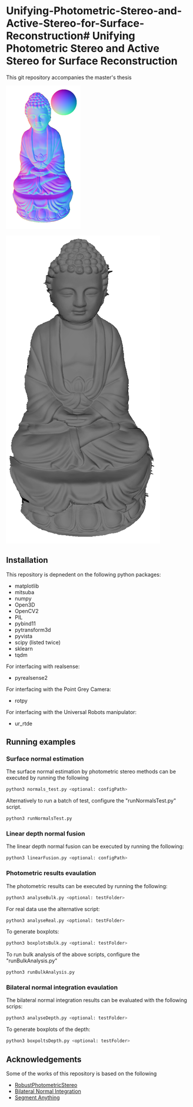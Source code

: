 # Unifying-Photometric-Stereo-and-Active-Stereo-for-Surface-Reconstruction# Unifying Photometric Stereo and Active Stereo for Surface Reconstruction
This git repository accompanies the master's thesis 

![normals](figures/33_NearLS.png)

![mesh](figures/buddha_NLS_front_crop.png)
## Installation

This repository is depnedent on the following python packages:
- matplotlib
- mitsuba
- numpy
- Open3D
- OpenCV2
- PIL
- pybind11
- pytransform3d
- pyvista
- scipy (listed twice)
- sklearn
- tqdm



For interfacing with realsense:
- pyrealsense2

For interfacing with the Point Grey Camera:
- rotpy

For interfacing with the Universal Robots manipulator:
- ur_rtde
## Running examples
### Surface normal estimation
The surface normal estimation by photometric stereo methods can be executed by running the following

```bash 
python3 normals_test.py <optional: configPath>
```

Alternatively to run a batch of test, configure the "runNormalsTest.py" script.
```bash 
python3 runNormalsTest.py
```

### Linear depth normal fusion
The linear depth normal fusion can be executed by running the following:

```bash 
python3 linearFusion.py <optional: configPath>
```

### Photometric results evaulation
The photometric results can be executed by running the following:

```bash 
python3 analyseBulk.py <optional: testFolder>
```

For real data use the alternative script:

```bash 
python3 analyseReal.py <optional: testFolder>
```

To generate boxplots:
```bash 
python3 boxplotsBulk.py <optional: testFolder>
```

To run bulk analysis of the above scripts, configure the "runBulkAnalysis.py"
```bash 
python3 runBulkAnalysis.py 
```

### Bilateral normal integration evaulation
The bilateral normal integration results can be evaluated with the following scrips:

```bash 
python3 analyseDepth.py <optional: testFolder>
```

To generate boxplots of the depth:
```bash 
python3 boxpoltsDepth.py <optional: testFolder>
```





## Acknowledgements
Some of the works of this repository is based on the following
 - [RobustPhotometricStereo](https://github.com/yasumat/RobustPhotometricStereo)
 - [Bilateral Normal Integration](https://github.com/xucao-42/bilateral_normal_integration)
 - [Segment Anything](https://github.com/facebookresearch/segment-anything)
